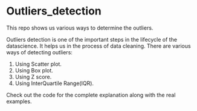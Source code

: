 # Outliers_detection
This repo shows us various ways to determine the outliers.

Outliers detection is one of the important steps in the lifecycle of the datascience.
It helps us in the process of data cleaning.
There are various ways of detecting outliers:
1. Using Scatter plot.
2. Using Box plot.
3. Using Z score.
4. Using InterQuartile Range(IQR).

Check out the code for the complete explanation along with the real examples.
